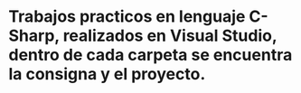 # Trabajos practicos en lenguaje C-Sharp, realizados en Visual Studio, dentro de cada carpeta se encuentra la consigna y el proyecto.
